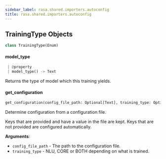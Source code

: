 ```yaml
---
sidebar_label: rasa.shared.importers.autoconfig
title: rasa.shared.importers.autoconfig
---
```

## TrainingType Objects

```python
class TrainingType(Enum)
```

#### model\_type

```python
 | @property
 | model_type() -> Text
```

Returns the type of model which this training yields.

#### get\_configuration

```python
get_configuration(config_file_path: Optional[Text], training_type: Optional[TrainingType] = TrainingType.BOTH) -> Dict[Text, Any]
```

Determine configuration from a configuration file.

Keys that are provided and have a value in the file are kept. Keys that are not
provided are configured automatically.

**Arguments**:

- `config_file_path` - The path to the configuration file.
- `training_type` - NLU, CORE or BOTH depending on what is trained.

